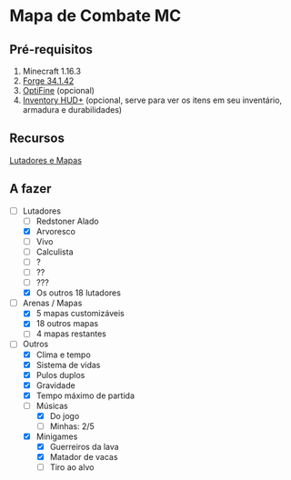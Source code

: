 # Mapa de Combate MC
 
## Pré-requisitos

1. Minecraft 1.16.3
1. [Forge 34.1.42](http://files.minecraftforge.net/maven/net/minecraftforge/forge/index_1.16.3.html)
1. [OptiFine](https://optifine.net/downloads) (opcional)
1. [Inventory HUD+](https://www.curseforge.com/minecraft/mc-mods/inventory-hud-forge/files/all) (opcional, serve para ver os itens em seu inventário, armadura e durabilidades)

## Recursos

[Lutadores e Mapas](./Lutadores%20e%20Mapas.md)

## A fazer

- [ ] Lutadores
  - [ ] Redstoner Alado
  - [x] Arvoresco
  - [ ] Vivo
  - [ ] Calculista
  - [ ] ?
  - [ ] ??
  - [ ] ???
  - [x] Os outros 18 lutadores
- [ ] Arenas / Mapas
  - [x] 5 mapas customizáveis
  - [x] 18 outros mapas
  - [ ] 4 mapas restantes
- [ ] Outros
  - [x] Clima e tempo
  - [x] Sistema de vidas
  - [x] Pulos duplos
  - [x] Gravidade
  - [x] Tempo máximo de partida
  - [ ] Músicas
    - [x] Do jogo
    - [ ] Minhas: 2/5
  - [x] Minigames
    - [x] Guerreiros da lava
    - [x] Matador de vacas
    - [ ] Tiro ao alvo